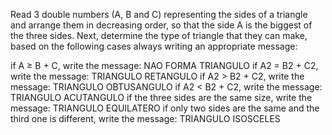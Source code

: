 Read 3 double numbers (A, B and C) representing the sides of a triangle and arrange them in decreasing order, so that the side A is the biggest of the three sides. Next, determine the type of triangle that they can make, based on the following cases always writing an appropriate message:

if A ≥ B + C, write the message: NAO FORMA TRIANGULO
if A2 = B2 + C2, write the message: TRIANGULO RETANGULO
if A2 > B2 + C2, write the message: TRIANGULO OBTUSANGULO
if A2 < B2 + C2, write the message: TRIANGULO ACUTANGULO
if the three sides are the same size, write the message: TRIANGULO EQUILATERO
if only two sides are the same and the third one is different, write the message: TRIANGULO ISOSCELES

